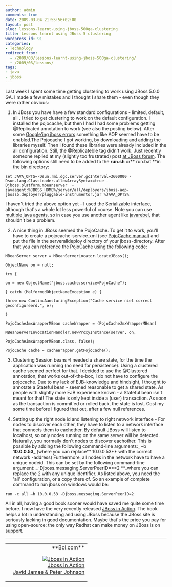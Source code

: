 ```yaml
---
author: admin
comments: true
date: 2009-03-04 21:55:56+02:00
layout: post
slug: lessons-learnt-using-jboss-500ga-clustering
title: Lessons learnt using JBoss 5 clustering
wordpress_id: 91
categories:
- Technology
redirect_from:
  - /2009/03/lessons-learnt-using-jboss-500ga-clustering/
  - /2009/03/lessons/
tags:
- java
- jboss
---
```


Last week I spent some time getting clustering to work using JBoss 5.0.0 GA. I made a few mistakes and I thought I share them - even though they were rather obvious:




  1. In JBoss you have have a few standard configurations -     limited, default, all . I tried to get clustering to work on the     default configuration. I installed the pojocache, but then I had I     had some problems getting @Replicated annotation to work (see also     the posting below). After some [Google'ing     jboss errors](http://www.jboss.org/index.html?module=bb&op=viewtopic&t=146826) something like AOP seemed have to be enabled.The     Pojocache I got working, by downloading and adding the libraries     myself. Then I found these libraries were already included in the     all configuration.
Still, the @Replicateble tag didn't work. Just recently someone replied at my (slightly too frustrated) post [at JBoss forum](http://www.jboss.org/index.html?module=bb&op=viewtopic&p=4223159#4223159).
The following options still need to be added to the **run.sh** or** run.bat **in the bin directory:


    set JAVA_OPTS=-Dsun.rmi.dgc.server.gcInterval=3600000 -Dsun.lang.ClassLoader.allowArraySyntax=true -Djboss.platform.mbeanserver  -javaagent:%JBOSS_HOME%/server/all/deployers/jboss-aop-jboss5.deployer/pluggable-instrumentor.jar %JAVA_OPTS%


I haven't tried the above option yet - I used the Serializable interface, although that's a whole lot less powerful of course.
Note you can use [multiple java agents](http://javahowto.blogspot.com/2006/07/javaagent-option.html), so in case you use another agent like [javarebel](http://www.zeroturnaround.com/javarebel/), that shouldn't be a problem.


  2. A nice thing in JBoss seemed the PojoCache. To get it to     work, you'll have to create a pojocache-service.xml (see [PojoCache     manual](http://www.jboss.org/file-access/default/members/jbosscache/freezone/docs/2.0.0.GA/PojoCache/en/html/configuration.html)) and put the file in the serveralldeploy directory of     your jboss-directory. After that you can reference the PojoCache     using the following code:


    MBeanServer server = MBeanServerLocator.locateJBoss();

    ObjectName on = null;

    try {

    on = new ObjectName("jboss.cache:service=PojoCache");

    } catch (MalformedObjectNameException e) {

    throw new ContinuAansturingException("Cache service niet correct geconfigureerd.", e);

    }

    PojoCacheJmxWrapperMBean cacheWrapper = (PojoCacheJmxWrapperMBean)

    MBeanServerInvocationHandler.newProxyInstance(server, on,

    PojoCacheJmxWrapperMBean.class, false);

    PojoCache cache = cacheWrapper.getPojoCache();




  3. Clustering     Session beans -I needed a share state, for the time the application     was running (no need for persistence). Using a clustered cache     seemed perfect for that. I decided to use the @Clustered annotation,     that works out-of-the-box, I do not have to configure the     pojocache. Due to my lack of EJB-knowledge and hindsight, I     thought to annotate a Stateful bean - seemed reasonable to get a     shared state. As people with slightly more EJB experience known -     a Stateful bean isn't meant for that! The state is only kept inside     a (user) transaction. As soon as the transaction is commit'ed or     rolled back, the state is lost.
Cost my some time before I     figured that out, after a few null references.


  4. Setting up the right node id and listening to right network interface - For nodes to discover each other, they have to listen to a network interface that connects them to eachother. By default JBoss will listen to localhost, so only nodes running on the same server will be detected. Naturally, you normally don't nodes to discover eachother. This is possible by adding the following command-line arguments:_ –b **10.0.0.53**_ (where you can replace** 10.0.0.53** with the correct network -address)
Furthermore, all nodes in the network have to have a unique nodeid. This can be set by the following command-line argument: _-Djboss.messaging.ServerPeerID=**2 **_where you can replace the 2 with any unique identifier.
As listed above, you need the 'all' configuration, or a copy there of. So an example of complete command to run jboss on windows would be:


    run -c all –b 10.0.0.53 -Djboss.messaging.ServerPeerID=2





All in all, having a good book sooner would have saved me quite some time before. I now have the very recently released [JBoss in Action](http://www.amazon.com/gp/product/1933988029?ie=UTF8&tag=geonic-20&linkCode=as2&camp=1789&creative=9325&creativeASIN=1933988029). The book helps a lot in understanding and using JBoss because the JBoss site is seriously lacking in good documentation. Maybe that's the price you pay for using open-source: the only way Redhat can make money on JBoss is on support.



* * *


<table width="100%" ><tr >
<td >


</td>

<td align="right" border="1" >**Bol.com**  

[![Jboss in Action](http://www.bol.com/imgbase0/thumb/BOOKCOVER/FC/1/9/3/3/9/1933988029.gif)  
Jboss in Action  
Javid Jamae & Peter Johnson  
](http://clk.tradedoubler.com/click?a=1601917&p=67859&g=17297702&epi=1001004005604637)

</td></tr></table>
